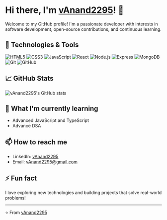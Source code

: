 # Hi there, I'm [vAnand2295](https://github.com/vAnand2295)! 👋

Welcome to my GitHub profile! I'm a passionate developer with interests in software development, open-source contributions, and continuous learning.

## 🔧 Technologies & Tools
![HTML5](https://img.shields.io/badge/-HTML5-E34F26?style=flat&logo=html5&logoColor=white)
![CSS3](https://img.shields.io/badge/-CSS3-1572B6?style=flat&logo=css3&logoColor=white)
![JavaScript](https://img.shields.io/badge/-JavaScript-333?style=flat&logo=javascript)
![React](https://img.shields.io/badge/-React-333?style=flat&logo=react)
![Node.js](https://img.shields.io/badge/-Node.js-333?style=flat&logo=node.js)
![Express](https://img.shields.io/badge/-Express.js-000?style=flat&logo=express&logoColor=white)
![MongoDB](https://img.shields.io/badge/-MongoDB-47A248?style=flat&logo=mongodb&logoColor=white)
![Git](https://img.shields.io/badge/-Git-333?style=flat&logo=git)
![GitHub](https://img.shields.io/badge/-GitHub-333?style=flat&logo=github)

## 📈 GitHub Stats

![vAnand2295's GitHub stats](https://github-readme-stats.vercel.app/api?username=vAnand2295&show_icons=true&theme=radical)

## 🌱 What I'm currently learning

- Advanced JavaScript and TypeScript
- Advance DSA

## 📫 How to reach me

- LinkedIn: [vAnand2295](https://www.linkedin.com/in/vAnand2295)
- Email: vAnand2295@gmail.com


## ⚡ Fun fact

I love exploring new technologies and building projects that solve real-world problems!

---

⭐️ From [vAnand2295](https://github.com/vAnand2295)
